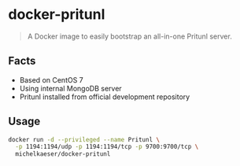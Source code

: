 # docker-pritunl

> A Docker image to easily bootstrap an all-in-one Pritunl server.

## Facts

- Based on CentOS 7
- Using internal MongoDB server
- Pritunl installed from official development repository

## Usage

```bash
docker run -d --privileged --name Pritunl \
  -p 1194:1194/udp -p 1194:1194/tcp -p 9700:9700/tcp \
  michelkaeser/docker-pritunl
```
